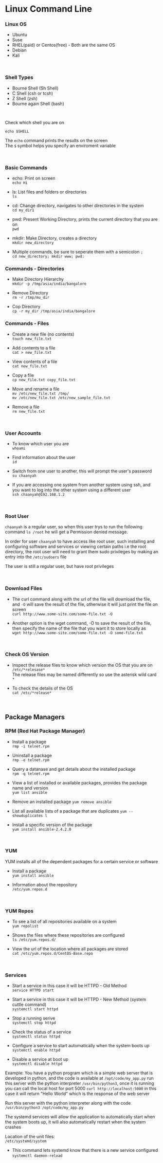 # Linux Command Line

### Linux OS
- Ubuntu
- Suse
- RHEL(paid) or Centos(free) - Both are the same OS
- Debian
- Kali

<br>

### Shell Types
- Bourne Shell (Sh Shell)
- C Shell (csh or tcsh)
- Z Shell (zsh)
- Bourne again Shell (bash)

<br>

Check which shell you are on 
```
echo $SHELL
```
The `echo` command prints the results on the screen <br>
The `$` symbol helps you specify an enviroment variable

<br>


### Basic Commands
- echo: Print on screen <br>
  ```echo Hi```

- ls: List files and folders or directories <br>
  ```ls```

- cd: Change directory, navigates to other directories in the system <br>
  ```cd my_dir1```

- pwd: Present Working Directory, prints the current directory that you are on <br>
  ```pwd```

- mkdir: Make Directory, creates a directory <br>
  ```mkdir new_directory```

- Multiple commands, be sure to seperate them with a semicolon  ```;``` <br>
  ```cd new_directory; mkdir www; pwd:```


### Commands - Directories
- Make Directory Hierarchy <br>
  ```mkdir -p /tmp/asia/india/bangalore```

- Remove Directory <br>
  ```rm -r /tmp/mu_dir```

- Cop Directory <br>
  ```cp -r my_dir /tmp/asia/india/bangalore```


### Commands - Files
- Create a new file (no contents) <br>
  ```touch new_file.txt```

- Add contents to a file <br>
  ```cat > new_file.txt```

- View contents of a file <br>
  ```cat new_file.txt```

- Copy a file <br>
  ```cp new_file.txt copy_file.txt```

- Move and rename a file <br>
  ```mv /etc/new_file.txt /tmp/``` <br>
  ```mv /etc/new_file.txt /etc/new_sample_file.txt```

- Remove a file <br>
  ```rm new_file.txt```

<br>

### User Accounts
- To know which user you are <br>
```whoami```

- Find information about the user <br>
  ```id```

- Switch from one user to another, this will prompt the user's password <br>
  ```su chaanyah```

- If you are accessing one system from another system using ssh, and you want to log into the other system using a different user <br>
  ```ssh chaanyah@192.168.1.2```

<br>

### Root User

```chaanyah``` is a regular user, so when this user trys to run the following command ```ls /root``` he will get a Permission denied message.

In order for user ```chaanyah``` to have access like root user, such installing and configuring software and services or viewing certain paths i.e the root directory, the root user will need to grant them sudo privileges by making an entry into the ```/etc/sudoers``` file

The user is still a regular user, but have root privileges

<br>

### Download Files
- The curl command along with the url of the file will download the file, and ```-O``` will save the result of the file, otherwise it will just print the file on screen <br>
  ```curl http://www.some-site.com/some-file.txt -O```

- Another option is the wget command, -O to save the result of the file, then specify the name of the file that you want it to store locally as <br>
  ```wget http://www.some-site.com/some-file.txt -O some-file.txt```

<br>

### Check OS Version
- Inspect the release files to know which version the OS that you are on <br>
  ```/etc/*relesase*``` <br>
  The release files may be named differently so use the asterisk wild card ```*```

- To check the details of the OS <br>
  ```cat /etc/*release*```

<br>


## Package Managers

### RPM (Red Hat Package Manager)

- Install a package <br>
  ```rmp -i telnet.rpm```

- Uninstall a package <br>
  ```rmp -e telnet.rpm```

- Query a datanase and get details about the installed package <br>
  ```rpm -q telnet.rpm```

- View a list of installed or available packages, provides the package name and version <br>
  ```yum list ansible```

- Remove an installed package
  ```yum remove ansible```

- List all available lists of a package that are duplicates
  ```yum --showduplicates l```

- Install a specific version of the package <br>
  ```yum install ansible-2.4.2.0```

<br>

### YUM

YUM installs all of the dependent packages for a certain service or software

- Install a package <br>
  ```yum install ansible```

- Information about the repository <br>
  ```/etc/yum.repos.d```

<br>

### YUM Repos
- To see a list of all repositories available on a system <br>
  ```yum repolist```

- Shows the files where these repositories are configured <br>
  ```ls /etc/yum.repos.d/```

- View the url of the location where all packages are stored <br>
  ```cat /etc/yum.repos.d/CentOS-Base.repo```

<br>

### Services
- Start a service in this case it will be HTTPD - Old Method <br>
  ```service HTTPD start```
  
- Start a service in this case it will be HTTPD - New Method (system cuttle command) <br>
  ```systemctl start httpd```

- Stop a running serive <br>
  ```systemctl stop httpd```

- Check the status of a service <br>
  ```systemctl status httpd```

- Configure a service to start automatically when the system boots up <br>
  ```systemctl enable httpd```

- Disable a service at boot up <br>
  ```systemctl disable httpd```

Example: You have a python program which is a simple web server that is developed in python, and the code is available at ```/opt/code/my_app.py``` run this server with the python interpreter ```/usr/bin/python3```, once it is running you can call the local host for port 5000 ```curl http://localhost:5000``` in this case it will return "Hello World" which is the response of the web server <br>

Run this server with the python interpreter along with the code <br>
```/usr/bin/python3 /opt/code/my_app.py```

The systemd services will allow the application to automatically start when the system boots up, it will also automatically restart when the system crashes <br>

Location of the unit files: <br>
```/etc/systemd/system```


- This command lets systemd know that there is a new service configured <br>
  ```systemctl daemon-reload```
